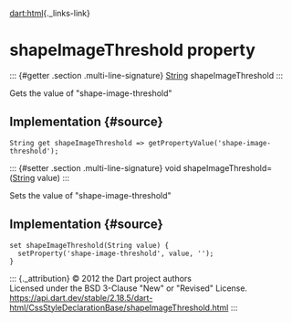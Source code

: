 [dart:html](../../dart-html/dart-html-library){._links-link}

shapeImageThreshold property
============================

::: {#getter .section .multi-line-signature}
[String](../../dart-core/string-class) shapeImageThreshold
:::

Gets the value of \"shape-image-threshold\"

Implementation {#source}
--------------

``` {.language-dart data-language="dart"}
String get shapeImageThreshold => getPropertyValue('shape-image-threshold');
```

::: {#setter .section .multi-line-signature}
void shapeImageThreshold=([String](../../dart-core/string-class) value)
:::

Sets the value of \"shape-image-threshold\"

Implementation {#source}
--------------

``` {.language-dart data-language="dart"}
set shapeImageThreshold(String value) {
  setProperty('shape-image-threshold', value, '');
}
```

::: {._attribution}
© 2012 the Dart project authors\
Licensed under the BSD 3-Clause \"New\" or \"Revised\" License.\
<https://api.dart.dev/stable/2.18.5/dart-html/CssStyleDeclarationBase/shapeImageThreshold.html>
:::
